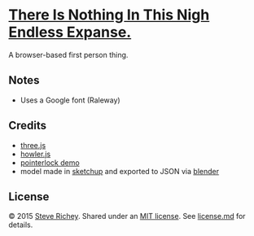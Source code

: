 # [There Is Nothing In This Nigh Endless Expanse.](https://steverichey.github.io/LD32/)

A browser-based first person thing.

## Notes

* Uses a Google font (Raleway)

## Credits

* [three.js](http://threejs.org/)
* [howler.js](https://github.com/goldfire/howler.js/)
* [pointerlock demo](http://threejs.org/examples/#misc_controls_pointerlock)
* model made in [sketchup](http://www.sketchup.com/) and exported to JSON via [blender](https://www.blender.org/)

## License

&copy; 2015 [Steve Richey](https://github.com/steverichey). Shared under an [MIT license](https://tldrlegal.com/license/mit-license). See [license.md](./license.md) for details.
